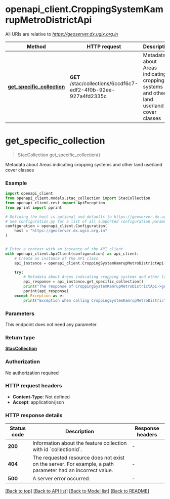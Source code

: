 # openapi_client.CroppingSystemKamrupMetroDistrictApi

All URIs are relative to *https://geoserver.dx.ugix.org.in*

Method | HTTP request | Description
------------- | ------------- | -------------
[**get_specific_collection**](CroppingSystemKamrupMetroDistrictApi.md#get_specific_collection) | **GET** /stac/collections/6ccdf6c7-edf2-4f0b-92ee-927a4fd2335c | Metadata about Areas indicating cropping systems and other land use/land cover classes


# **get_specific_collection**
> StacCollection get_specific_collection()

Metadata about Areas indicating cropping systems and other land use/land cover classes

### Example


```python
import openapi_client
from openapi_client.models.stac_collection import StacCollection
from openapi_client.rest import ApiException
from pprint import pprint

# Defining the host is optional and defaults to https://geoserver.dx.ugix.org.in
# See configuration.py for a list of all supported configuration parameters.
configuration = openapi_client.Configuration(
    host = "https://geoserver.dx.ugix.org.in"
)


# Enter a context with an instance of the API client
with openapi_client.ApiClient(configuration) as api_client:
    # Create an instance of the API class
    api_instance = openapi_client.CroppingSystemKamrupMetroDistrictApi(api_client)

    try:
        # Metadata about Areas indicating cropping systems and other land use/land cover classes
        api_response = api_instance.get_specific_collection()
        print("The response of CroppingSystemKamrupMetroDistrictApi->get_specific_collection:\n")
        pprint(api_response)
    except Exception as e:
        print("Exception when calling CroppingSystemKamrupMetroDistrictApi->get_specific_collection: %s\n" % e)
```



### Parameters

This endpoint does not need any parameter.

### Return type

[**StacCollection**](StacCollection.md)

### Authorization

No authorization required

### HTTP request headers

 - **Content-Type**: Not defined
 - **Accept**: application/json

### HTTP response details

| Status code | Description | Response headers |
|-------------|-------------|------------------|
**200** | Information about the feature collection with id &#x60;collectionId&#x60;. |  -  |
**404** | The requested resource does not exist on the server. For example, a path parameter had an incorrect value. |  -  |
**500** | A server error occurred. |  -  |

[[Back to top]](#) [[Back to API list]](../README.md#documentation-for-api-endpoints) [[Back to Model list]](../README.md#documentation-for-models) [[Back to README]](../README.md)

